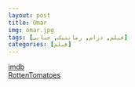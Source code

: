 ```yaml
---
layout: post
title: Omar
img: omar.jpg
tags: [فیلم, درام, رمانتیک, جنایی]
categories: [فیلم]
---
```


[imdb](https://www.imdb.com/title/tt2852406/)  
[RottenTomatoes](https://www.rottentomatoes.com/m/omar)
